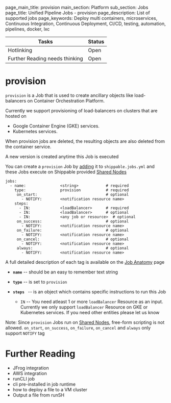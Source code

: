 page_main_title: provision
main_section: Platform
sub_section: Jobs
page_title: Unified Pipeline Jobs - provision
page_description: List of supported jobs
page_keywords: Deploy multi containers, microservices, Continuous Integration, Continuous Deployment, CI/CD, testing, automation, pipelines, docker, lxc

| Tasks   |      Status    | 
|----------|-------------|
| Hotlinking |  Open | 
| Further Reading needs thinking|  Open |

# provision
`provision` is a Job that is used to create ancillary objects like load-balancers on Container Orchestration Platform. 

Currently we support provisioning of load-balancers on clusters that are hosted on 

- Google Container Engine (GKE) services.
- Kubernetes services.

When provision jobs are deleted, the resulting objects are also deleted from the container service.

A new version is created anytime this Job is executed

You can create a `provision` Job by [adding](jobs-working-wth#adding) it to `shippable.jobs.yml` and these Jobs execute on Shippable provided [Shared Nodes]()

```
jobs:
  - name: 				<string>			# required
    type: 				provision			# required
	 on_start:								# optional
	   - NOTIFY: 		<notification resource name>
    steps:
      - IN: 			<loadBalancer>		# required
      - IN: 			<loadBalancer>		# optional
      - IN: 			<any job or resource>  # optional 
	 on_success:							# optional
	   - NOTIFY: 		<notification resource name>
	 on_failure:							# optional
	   - NOTIFY: 		<notification resource name>
	 on_cancel:								# optional
	   - NOTIFY: 		<notification resource name>
	 always:								# optional
	   - NOTIFY:		<notification resource name>
```

A full detailed description of each tag is available on the [Job Anatomy](jobs-working-with#jobanatomy) page

* **`name`** -- should be an easy to remember text string

* **`type`** -- is set to `provision`

* **`steps `** -- is an object which contains specific instructions to run this Job
	* `IN` -- You need atleast 1 or more `loadBalancer` Resource as an input. Currently we only support `loadBalancer`  Resource on GKE or Kubernetes services. If you need other entities please let us know

Note: Since `provision` Jobs run on [Shared Nodes](), free-form scripting is not allowed. `on_start`, `on_success`, `on_failure`, `on_cancel` and `always` only support `NOTIFY` tag

# Further Reading
* JFrog integration
* AWS integration
* runCLI job
* cli pre-installed in job runtime
* how to deploy a file to a VM cluster
* Output a file from runSH
